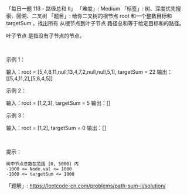 「每日一题 113 - 路径总和 II」
「难度」: Medium
「标签」: 树、深度优先搜索、回溯、二叉树
「题目」: 给你二叉树的根节点 root 和一个整数目标和 targetSum ，找出所有 从根节点到叶子节点 路径总和等于给定目标和的路径。

叶子节点 是指没有子节点的节点。



 

示例 1：

输入：root = [5,4,8,11,null,13,4,7,2,null,null,5,1], targetSum = 22
输出：[[5,4,11,2],[5,8,4,5]]


示例 2：

输入：root = [1,2,3], targetSum = 5
输出：[]


示例 3：

输入：root = [1,2], targetSum = 0
输出：[]


 

提示：


	树中节点总数在范围 [0, 5000] 内
	-1000 <= Node.val <= 1000
	-1000 <= targetSum <= 1000





「题解」: https://leetcode-cn.com/problems/path-sum-ii/solution/